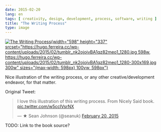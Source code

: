 ```yaml
---
date: 2015-02-20
lang: en
tags: [ creativity, design, development, process, software, writing ]
title: "The Writing Process"
type: image
---
```


[![The Writing
Process](https://hugo.ferreira.cc/wp-content/uploads/2015/02/tumblr_nk2ojojvBA1qz82meo1_1280.jpg){width="598"
height="337"
srcset="https://hugo.ferreira.cc/wp-content/uploads/2015/02/tumblr_nk2ojojvBA1qz82meo1_1280.jpg 598w, https://hugo.ferreira.cc/wp-content/uploads/2015/02/tumblr_nk2ojojvBA1qz82meo1_1280-300x169.jpg 300w"
sizes="(max-width: 598px) 100vw, 598px"}](https://twitter.com/seanuk/status/568748095716114433)

Nice illustration of the writing process, or any other
creative/development endeavor, for that matter.

Original Tweet:

> I love this illustration of this writing process. From Nicely Said
> book. [pic.twitter.com/w5ccIVsrNX](http://t.co/w5ccIVsrNX)
>
> — ★ Sean Johnson (@seanuk) [February 20,
> 2015](https://twitter.com/seanuk/status/568748095716114433)

TODO: Link to the book source?

